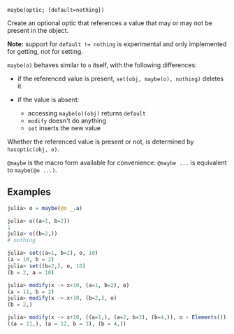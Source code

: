 ```
maybe(optic; [default=nothing])
```

Create an optional optic that references a value that may or may not be present in the object.

**Note:** support for `default != nothing` is experimental and only implemented for getting, not for setting.

`maybe(o)` behaves similar to `o` itself, with the following differences:

  * if the referenced value is present, `set(obj, maybe(o), nothing)` deletes it
  * if the value is absent:

      * accessing `maybe(o)(obj)` returns `default`
      * `modify` doesn't do anything
      * `set` inserts the new value

Whether the referenced value is present or not, is determined by `hasoptic(obj, o)`.

`@maybe` is the macro form available for convenience: `@maybe ...` is equivalent to `maybe(@o ...)`.

## Examples

```julia
julia> o = maybe(@o _.a)

julia> o((a=1, b=2))
1
julia> o((b=2,))
# nothing

julia> set((a=1, b=2), o, 10)
(a = 10, b = 2)
julia> set((b=2,), o, 10)
(b = 2, a = 10)

julia> modify(x -> x+10, (a=1, b=2), o)
(a = 11, b = 2)
julia> modify(x -> x+10, (b=2,), o)
(b = 2,)

julia> modify(x -> x+10, ((a=1,), (a=2, b=3), (b=4,)), o ∘ Elements())
((a = 11,), (a = 12, b = 3), (b = 4,))
```
